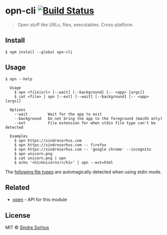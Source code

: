 # opn-cli [![Build Status](https://travis-ci.org/sindresorhus/opn-cli.svg?branch=master)](https://travis-ci.org/sindresorhus/opn-cli)

> Open stuff like URLs, files, executables. Cross-platform.


## Install

```
$ npm install --global opn-cli
```


## Usage

```
$ opn --help

  Usage
    $ opn <file|url> [--wait] [--background] [-- <app> [args]]
    $ cat <file> | opn [--ext] [--wait] [--background] [-- <app> [args]]

  Options
    --wait         Wait for the app to exit
    --background   Do not bring the app to the foreground (macOS only)
    --ext          File extension for when stdin file type can't be detected

  Examples
    $ opn https://sindresorhus.com
    $ opn https://sindresorhus.com -- firefox
    $ opn https://sindresorhus.com -- 'google chrome' --incognito
    $ opn unicorn.png
    $ cat unicorn.png | opn
    $ echo '<h1>Unicorns!</h1>' | opn --ext=html
```

The [following file types](https://github.com/sindresorhus/file-type#supported-file-types) are automagically detected when using stdin mode.


## Related

- [open](https://github.com/sindresorhus/open) - API for this module


## License

MIT © [Sindre Sorhus](https://sindresorhus.com)
